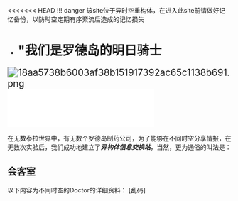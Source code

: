 <<<<<<< HEAD
!!! danger
    该site位于异时空重构体，在进入此site前请做好记忆备份，以防时空定期有序紊流后造成的记忆损失
- # "我们是罗德岛的明日骑士                 
<img src="https://i.loli.net/2020/10/03/DBn2JN14ZRIH8yv.png" alt="18aa5738b6003af38b151917392ac65c1138b691.png" style="zoom:150%;" />

<iframe frameborder="no" border="0" marginwidth="0" marginheight="0" width=330 height=86 src="//music.163.com/outchain/player?type=2&id=1444021416&auto=1&height=66"></iframe>

在无数泰拉世界中，有无数个罗德岛制药公司，为了能够在不同时空分享情报，在无数次实验后，我们成功地建立了***异构体信息交换站***，当然，更为通俗的叫法是：

##                                                              会客室

以下内容为不同时空的Doctor的详细资料：
[乱码]


